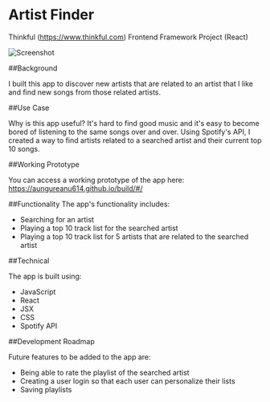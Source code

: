 # Artist Finder
Thinkful (https://www.thinkful.com) Frontend Framework Project (React)

![Screenshot](https://snag.gy/FzcYML.jpg)

##Background

I built this app to discover new artists that are related to an artist that I like and find new songs from those related artists.

##Use Case

Why is this app useful? It's hard to find good music and it's easy to become bored of listening to the same songs over and over. Using Spotify's API, I created a way to find artists related to a searched artist and their current top 10 songs.

##Working Prototype

You can access a working prototype of the app here: https://aungureanu614.github.io/build/#/

##Functionality
The app's functionality includes:

* Searching for an artist
* Playing a top 10 track list for the searched artist
* Playing a top 10 track list for 5 artists that are related to the searched artist

##Technical

The app is built using:

* JavaScript
* React
* JSX
* CSS
* Spotify API

##Development Roadmap

Future features to be added to the app are:

* Being able to rate the playlist of the searched artist
* Creating a user login so that each user can personalize their lists
* Saving playlists


